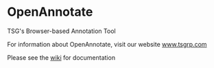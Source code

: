 OpenAnnotate
============

TSG's Browser-based Annotation Tool

For information about OpenAnnotate, visit our website <a href='http:/www.tsgrp.com'>www.tsgrp.com</a>

Please see the <a href='https://github.com/tsgrp/OpenAnnotate/wiki'>wiki</a> for documentation
